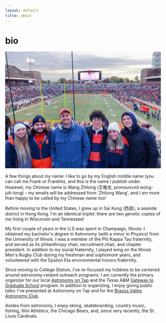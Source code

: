 ```yaml
---
layout: default
title: about
---
```


# bio
![football](/assets/img/illinois_football.jpeg)

A few things about my name: I like to go by my English middle name (you can call me Frank or Franklin), and this is the name I publish under. However, my Chinese name is Wang Zhilong (王稚龙, pronounced wong-juh-long) - my emails will be addressed from 'Zhilong Wang', and I am more than happy to be called by my Chinese name too!

Before moving to the United States, I grew up in Sai Kung (西貢), a seaside district in Hong Kong. I'm an identical triplet: there are two genetic copies of me living in Wisconsin and Tennessee! 

My first couple of years in the U.S was spent in Champaign, Illinois: I obtained my bachelor's degree in Astronomy (with a minor in Physics) from the University of Illinois. I was a member of the Phi Kappa Tau fraternity, and served as its philanthropy chair, recruitment chair, and chapter president. In addition to my social fraternity, I played wing on the Illinois Men's Rugby Club during my freshman and sophomore years, and volunteered with the Epsilon Eta environmental honors fraternity. 

Since moving to College Station, I've re-focused my hobbies to be centered around astronomy-related outreach programs. I am currently the primary organizer for our local [Astronomy on Tap](https://astronomyontap.org/locations/bcs-tx/) and the Texas A&M [Gateway to Graduate School](https://gradgateway.physics.tamu.edu/) program. In addition to organizing, I enjoy giving public talks: I've presented at Astronomy on Tap and for the [Brazos Valley Astronomy Club](https://www.brazosvalleyastronomyclub.org/). 

Asides from astronomy, I enjoy skiing, skateboarding, country music, fishing, Illini Athletics, the Chicago Bears, and, since very recently, the St. Louis Cardinals.  
